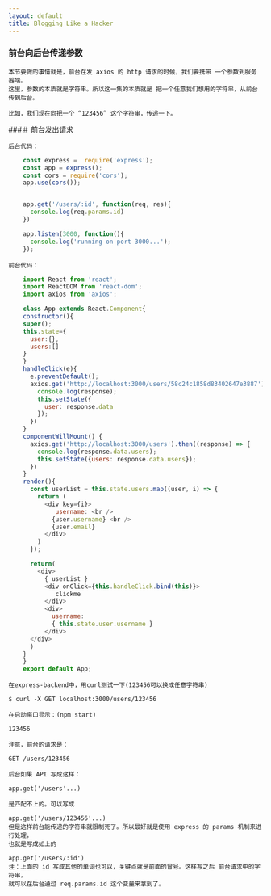```yaml
---
layout: default
title: Blogging Like a Hacker
---
```


###  前台向后台传递参数

    本节要做的事情就是，前台在发 axios 的 http 请求的时候，我们要携带 一个参数到服务器端。
    这里，参数的本质就是字符串。所以这一集的本质就是 把一个任意我们想用的字符串，从前台传到后台。

    比如，我们现在向把一个 “123456” 这个字符串，传递一下。

###＃  前台发出请求

    后台代码：

```js
    const express =  require('express');
    const app = express();
    const cors = require('cors');
    app.use(cors());


    app.get('/users/:id', function(req, res){
      console.log(req.params.id)
    })

    app.listen(3000, function(){
      console.log('running on port 3000...');
    });
```

    前台代码：

```js
    import React from 'react';
    import ReactDOM from 'react-dom';
    import axios from 'axios';

    class App extends React.Component{
    constructor(){
    super();
    this.state={
      user:{},
      users:[]
    }
    }
    handleClick(e){
      e.preventDefault();
      axios.get('http://localhost:3000/users/58c24c1858d83402647e3887').then((response) => {
        console.log(response);
        this.setState({
          user: response.data
        });
      })
    }
    componentWillMount() {
      axios.get('http://localhost:3000/users').then((response) => {
        console.log(response.data.users);
        this.setState({users: response.data.users});
      })
    }
    render(){
      const userList = this.state.users.map((user, i) => {
        return (
          <div key={i}>
             username: <br />
            {user.username} <br />
            {user.email}
          </div>
        )
      });

      return(
        <div>
          { userList }
          <div onClick={this.handleClick.bind(this)}>
             clickme
          </div>
          <div>
            username:
            { this.state.user.username }
          </div>
      </div>
      )
    }
    }
    export default App;

```

    在express-backend中，用curl测试一下(123456可以换成任意字符串)

    $ curl -X GET localhost:3000/users/123456

    在启动窗口显示：(npm start)

    123456

    注意，前台的请求是：

    GET /users/123456

    后台如果 API 写成这样：

    app.get('/users'...)

    是匹配不上的。可以写成

    app.get('/users/123456'...)
    但是这样前台能传递的字符串就限制死了。所以最好就是使用 express 的 params 机制来进行处理，
    也就是写成如上的

    app.get('/users/:id')
    注：上面的 id 写成其他的单词也可以，关键点就是前面的冒号。这样写之后 前台请求中的字符串，
    就可以在后台通过 req.params.id 这个变量来拿到了。
